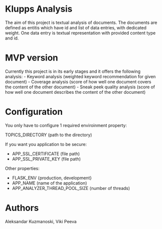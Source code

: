 # Klupps Analysis

The aim of this project is textual analysis of documents. The documents are defined as entitis which have id and list of data entries,
with dedicated weight. One data entry is textual representation with provided content type and id.

<h1>MVP version</h1>
Currently this project is in its early stages and it offers the following analysis:
- Keyword analysis (weighted keyword recommendation for given document)
- Coverage analysis (score of how well one document covers the content of the other document)
- Sneak peek quality analysis (score of how well one document describes the content of the other document)

<h1>Configuration</h1>
You only have to configure 1 required enviroinment property:
<p>
TOPICS_DIRECTORY (path to the directory)
</p>

If you want you application to be secure:
- APP_SSL_CERTIFICATE (file path)
- APP_SSL_PRIVATE_KEY (file path)

Other properties:
- FLASK_ENV {production, development}
- APP_NAME (name of the application)
- APP_ANALYZER_THREAD_POOL_SIZE (number of threads)

<h1>Authors</h1>
Aleksandar Kuzmanoski, Viki Peeva
